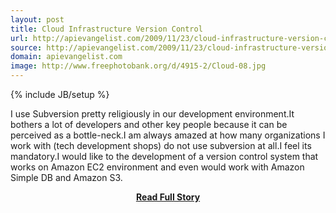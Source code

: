 ```yaml
---
layout: post
title: Cloud Infrastructure Version Control
url: http://apievangelist.com/2009/11/23/cloud-infrastructure-version-control/
source: http://apievangelist.com/2009/11/23/cloud-infrastructure-version-control/
domain: apievangelist.com
image: http://www.freephotobank.org/d/4915-2/Cloud-08.jpg
---
```

{% include JB/setup %}<p>I use Subversion pretty religiously in our development environment.It bothers a lot of developers and other key people because it can be perceived as a bottle-neck.I am always amazed at how many organizations I work with (tech development shops) do not use subversion at all.I feel its mandatory.I would like to the development of a version control system that works on Amazon EC2 environment and even would work with Amazon Simple DB and Amazon S3.</p>
<center><p><a href="http://apievangelist.com/2009/11/23/cloud-infrastructure-version-control/" style='padding:25px; font-sze:18px; font-weight: bold;'>Read Full Story</a></p></center>
